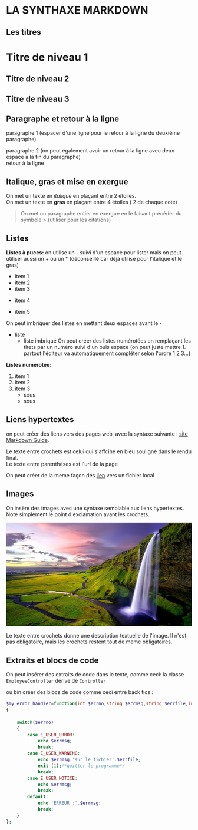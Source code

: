 # LA SYNTHAXE MARKDOWN

## Les titres

# Titre de niveau 1

## Titre de niveau 2

## Titre de niveau 3

## Paragraphe et retour à la ligne

paragraphe 1 (espacer d'une ligne pour le retour à la ligne du deuxième paragraphe)

paragraphe 2  (on peut également avoir un retour à la ligne avec deux espace à la fin du paragraphe)  
retour à la ligne

## Italique, gras et mise en exergue
On met un texte en *italique* en plaçant entre 2 étoiles.  
On met un texte en **gras** en plaçant entre 4 étoiles ( 2 de chaque coté)  

>On met un paragraphe entier en exergue en le faisant précéder du symbole >.(utiliser pour les citations)

## Listes

**Listes à puces:**
on utilise un - suivi d'un espace pour lister mais on peut utiliser aussi un + ou un * (déconseillé car déjà utilisé pour l'italique et le gras)
- item 1
- item 2
- item 3
+ item 4
* item 5

On peut imbriquer des listes en mettant deux espaces avant le -
- liste
  - liste imbriqué
On peut créer des listes numérotées en remplaçant les tirets par un numéro suivi d'un puis espace (on peut juste mettre 1. partout l'éditeur va automatiquement compléter selon l'ordre 1 2 3...)

**Listes numérotée:**
1. item 1
1. item 2
1. item 3    
   - sous
   - sous

## Liens hypertextes

on peut créer des liens vers des pages web, avec la syntaxe suivante :
[site Markdown Guide](hhtps://www.markdowguide.org/).

Le texte entre crochets est celui qui s'affcihe en bleu souligné dans le rendu final.  
Le texte entre parenthèses est l'url de la page

On peut créer de la meme façon des [lien](../html_css_cours/essai.html) vers un fichier local

## Images 

On insère des images avec une syntaxe semblable aux liens hypertextes. Note simplement le point d'exclamation avant les crochets.

![La nature](../html_css_cours/nature.jpg)

Le texte entre crochets donne une description textuelle de l'image. Il n'est pas obligatoire, mais les crochets restent tout de meme obligatoires.

## Extraits et blocs de code 

On peut insérer des extraits de code dans le texte, comme ceci: la classe `EmployeeController` dérive de `Controller`

ou bin créer des blocs de code comme ceci entre back tics :
```php
$my_error_handler=function(int $errno,string $errmsg,string $errfile,int $errline)
{
    
    switch($errno)
    {
        case E_USER_ERROR:
            echo $errmsg;
            break;
        case E_USER_WARNING:
            echo $errmsg.'sur le fichier'.$errfile;
            exit (1);/*quitter le programme*/ 
            break;
        case E_USER_NOTICE:
            echo $errmsg;
            break;
        default:
            echo 'ERREUR :'.$errmsg;
            break;
    }
};
```
